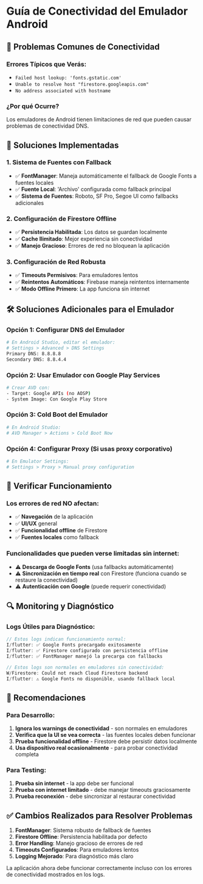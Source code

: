 # Guía de Conectividad del Emulador Android

## 🚨 Problemas Comunes de Conectividad

### Errores Típicos que Verás:
- `Failed host lookup: 'fonts.gstatic.com'`
- `Unable to resolve host "firestore.googleapis.com"`
- `No address associated with hostname`

### ¿Por qué Ocurre?
Los emuladores de Android tienen limitaciones de red que pueden causar problemas de conectividad DNS.

## 🔧 Soluciones Implementadas

### 1. **Sistema de Fuentes con Fallback**
- ✅ **FontManager**: Maneja automáticamente el fallback de Google Fonts a fuentes locales
- ✅ **Fuente Local**: 'Archivo' configurada como fallback principal
- ✅ **Sistema de Fuentes**: Roboto, SF Pro, Segoe UI como fallbacks adicionales

### 2. **Configuración de Firestore Offline**
- ✅ **Persistencia Habilitada**: Los datos se guardan localmente
- ✅ **Cache Ilimitado**: Mejor experiencia sin conectividad
- ✅ **Manejo Gracioso**: Errores de red no bloquean la aplicación

### 3. **Configuración de Red Robusta**
- ✅ **Timeouts Permisivos**: Para emuladores lentos
- ✅ **Reintentos Automáticos**: Firebase maneja reintentos internamente
- ✅ **Modo Offline Primero**: La app funciona sin internet

## 🛠️ Soluciones Adicionales para el Emulador

### Opción 1: Configurar DNS del Emulador
```bash
# En Android Studio, editar el emulador:
# Settings > Advanced > DNS Settings
Primary DNS: 8.8.8.8
Secondary DNS: 8.8.4.4
```

### Opción 2: Usar Emulador con Google Play Services
```bash
# Crear AVD con:
- Target: Google APIs (no AOSP)
- System Image: Con Google Play Store
```

### Opción 3: Cold Boot del Emulador
```bash
# En Android Studio:
# AVD Manager > Actions > Cold Boot Now
```

### Opción 4: Configurar Proxy (Si usas proxy corporativo)
```bash
# En Emulator Settings:
# Settings > Proxy > Manual proxy configuration
```

## 📱 Verificar Funcionamiento

### Los errores de red NO afectan:
- ✅ **Navegación** de la aplicación
- ✅ **UI/UX** general  
- ✅ **Funcionalidad offline** de Firestore
- ✅ **Fuentes locales** como fallback

### Funcionalidades que pueden verse limitadas sin internet:
- ⚠️ **Descarga de Google Fonts** (usa fallbacks automáticamente)
- ⚠️ **Sincronización en tiempo real** con Firestore (funciona cuando se restaure la conectividad)
- ⚠️ **Autenticación con Google** (puede requerir conectividad)

## 🔍 Monitoring y Diagnóstico

### Logs Útiles para Diagnóstico:
```dart
// Estos logs indican funcionamiento normal:
I/flutter: ✅ Google Fonts precargado exitosamente
I/flutter: ✅ Firestore configurado con persistencia offline
I/flutter: ✅ FontManager manejó la precarga con fallbacks

// Estos logs son normales en emuladores sin conectividad:
W/Firestore: Could not reach Cloud Firestore backend
I/flutter: ⚠️ Google Fonts no disponible, usando fallback local
```

## 🎯 Recomendaciones

### Para Desarrollo:
1. **Ignora los warnings de conectividad** - son normales en emuladores
2. **Verifica que la UI se vea correcta** - las fuentes locales deben funcionar
3. **Prueba funcionalidad offline** - Firestore debe persistir datos localmente
4. **Usa dispositivo real ocasionalmente** - para probar conectividad completa

### Para Testing:
1. **Prueba sin internet** - la app debe ser funcional
2. **Prueba con internet limitado** - debe manejar timeouts graciosamente  
3. **Prueba reconexión** - debe sincronizar al restaurar conectividad

## ✅ Cambios Realizados para Resolver Problemas

1. **FontManager**: Sistema robusto de fallback de fuentes
2. **Firestore Offline**: Persistencia habilitada por defecto
3. **Error Handling**: Manejo gracioso de errores de red
4. **Timeouts Configurados**: Para emuladores lentos
5. **Logging Mejorado**: Para diagnóstico más claro

La aplicación ahora debe funcionar correctamente incluso con los errores de conectividad mostrados en los logs.
